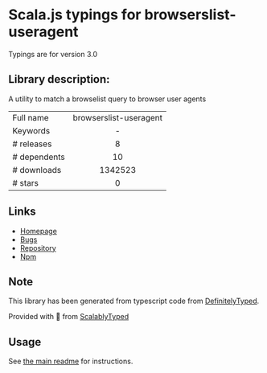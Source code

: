 
# Scala.js typings for browserslist-useragent

Typings are for version 3.0

## Library description:
A utility to match a browselist query to browser user agents

|                    |                 |
| ------------------ | :-------------: |
| Full name          | browserslist-useragent |
| Keywords           | - |
| # releases         | 8 |
| # dependents       | 10 |
| # downloads        | 1342523 |
| # stars            | 0 |

## Links
- [Homepage](https://github.com/pastelsky/browserslist-useragent#readme)
- [Bugs](https://github.com/pastelsky/browserslist-useragent/issues)
- [Repository](https://github.com/pastelsky/browserslist-useragent)
- [Npm](https://www.npmjs.com/package/browserslist-useragent)
    


## Note
This library has been generated from typescript code from [DefinitelyTyped](https://definitelytyped.org).

Provided with :purple_heart: from [ScalablyTyped](https://github.com/oyvindberg/ScalablyTyped)

## Usage
See [the main readme](../../readme.md) for instructions.


